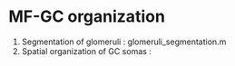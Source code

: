 # MF-GC organization

1. Segmentation of glomeruli : glomeruli_segmentation.m
2. Spatial organization of GC somas : 
